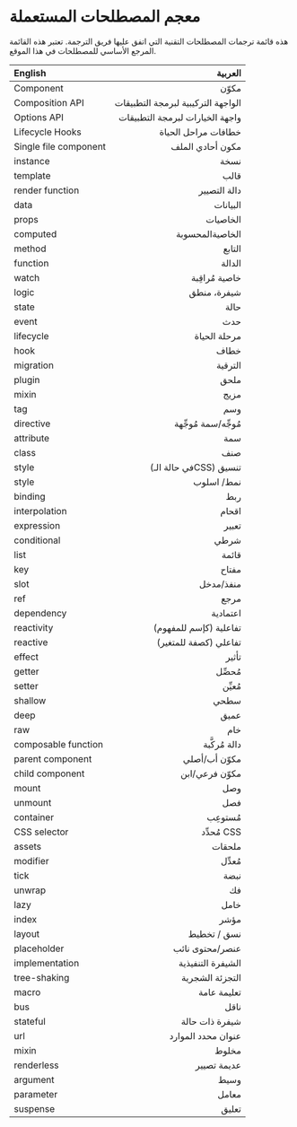 # معجم المصطلحات المستعملة

هذه قائمة ترجمات المصطلحات التقنية التي اتفق عليها فريق الترجمة. تعتبر هذه القائمة المرجع الأساسي للمصطلحات في هذا الموقع.

| English               |                            العربية |
| :-------------------- | ---------------------------------: |
| Component             |                              مكوّن |
| Composition API       | الواجهة التركيبية لبرمجة التطبيقات |
| Options API           |    واجهة الخيارات لبرمجة التطبيقات |
| Lifecycle Hooks       |                خطافات مراحل الحياة |
| Single file component |                   مكون أحادي الملف |
| instance              |                               نسخة |
| template              |                               قالب |
| render function       |                       دالة التصيير |
| data                  |                           البيانات |
| props                 |                           الخاصيات |
| computed              |                    الخاصيةالمحسوبة |
| method                |                             التابع |
| function              |                             الدالة |
| watch                 |                     خاصية مُراقِبة |
| logic                 |                        شيفرة، منطق |
| state                 |                               حالة |
| event                 |                                حدث |
| lifecycle             |                       مرحلة الحياة |
| hook                  |                               خطاف |
| migration             |                            الترقية |
| plugin                |                               ملحق |
| mixin                 |                               مزيج |
| tag                   |                                وسم |
| directive             |               مُوجِّه/سمة مُوجِّهة |
| attribute             |                                سمة |
| class                 |                                صنف |
| style                 |             (في حالة الـCSS) تنسيق |
| style                 |                         نمط/ اسلوب |
| binding               |                                ربط |
| interpolation         |                              اقحام |
| expression            |                              تعبير |
| conditional           |                               شرطي |
| list                  |                              قائمة |
| key                   |                              مفتاح |
| slot                  |                          منفذ/مدخل |
| ref                   |                               مرجع |
| dependency            |                           اعتمادية |
| reactivity            |             (كإسم للمفهوم) تفاعلية |
| reactive              |              (كصفة للمتغير) تفاعلي |
| effect                |                              تأثير |
| getter                |                            مُحصِّل |
| setter                |                            مُعيِّن |
| shallow               |                               سطحي |
| deep                  |                               عميق |
| raw                   |                                خام |
| composable function   |                      دالة مُركَّبة |
| parent component      |                      مكوّن أب/أصلي |
| child component       |                     مكوّن فرعي/ابن |
| mount                 |                                وصل |
| unmount               |                                فصل |
| container             |                           مُستوعِب |
| CSS selector          |                        مُحدِّد CSS |
| assets                |                             ملحقات |
| modifier              |                            مُعدِّل |
| tick                  |                               نبضة |
| unwrap                |                                 فك |
| lazy                  |                               خامل |
| index                 |                               مؤشر |
| layout                |                        نسق / تخطيط |
| placeholder           |                    عنصر/محتوى نائب |
| implementation        |                  الشيفرة التنفيذية |
| tree-shaking          |                    التجزئة الشجرية |
| macro                 |                        تعليمة عامة |
| bus                   |                               ناقل |
| stateful              |                     شيفرة ذات حالة |
| url                   |                 عنوان محدد الموارد |
| mixin                 |                              مخلوط |
| renderless            |                        عديمة تصيير |
| argument              |                               وسيط |
| parameter             |                              معامل |
| suspense              |                               تعليق |
